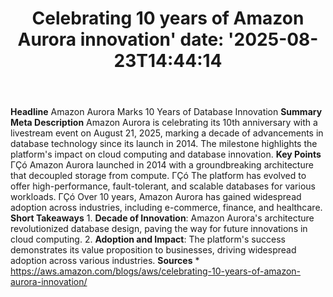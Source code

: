 ﻿---
title: "Celebrating 10 years of Amazon Aurora innovation'
date: '2025-08-23T14:44:14"
category: "Markets"
summary: ""
slug: "celebrating 10 years of amazon aurora innovation"
source_urls:
  - "https://aws.amazon.com/blogs/aws/celebrating-10-years-of-amazon-aurora-innovation/"
seo:
  title: "Celebrating 10 years of Amazon Aurora innovation | Hash n Hedge'
  description: '"
  keywords: ["news", "markets", "brief"]
---
**Headline** Amazon Aurora Marks 10 Years of Database Innovation  **Summary Meta Description** Amazon Aurora is celebrating its 10th anniversary with a livestream event on August 21, 2025, marking a decade of advancements in database technology since its launch in 2014. The milestone highlights the platform's impact on cloud computing and database innovation.  **Key Points**  ΓÇó Amazon Aurora launched in 2014 with a groundbreaking architecture that decoupled storage from compute. ΓÇó The platform has evolved to offer high-performance, fault-tolerant, and scalable databases for various workloads. ΓÇó Over 10 years, Amazon Aurora has gained widespread adoption across industries, including e-commerce, finance, and healthcare.  **Short Takeaways**  1. **Decade of Innovation**: Amazon Aurora's architecture revolutionized database design, paving the way for future innovations in cloud computing. 2. **Adoption and Impact**: The platform's success demonstrates its value proposition to businesses, driving widespread adoption across various industries.  **Sources** * https://aws.amazon.com/blogs/aws/celebrating-10-years-of-amazon-aurora-innovation/ 
